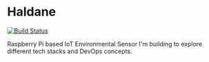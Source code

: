 # Haldane
[![Build Status](http://rvvjasyydni2j3zwagfrm7.us-west.webrelay.io/api/badges/jtbarclay/Haldane/status.svg)](http://rvvjasyydni2j3zwagfrm7.us-west.webrelay.io/jtbarclay/Haldane)

Raspberry Pi based IoT Environmental Sensor I'm building to explore different tech stacks and DevOps concepts.








